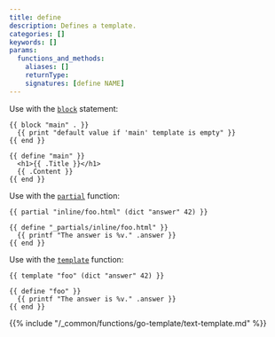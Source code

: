 ```yaml
---
title: define
description: Defines a template.
categories: []
keywords: []
params:
  functions_and_methods:
    aliases: []
    returnType:
    signatures: [define NAME]
---
```


Use with the [`block`] statement:

```go-html-template
{{ block "main" . }}
  {{ print "default value if 'main' template is empty" }}
{{ end }}

{{ define "main" }}
  <h1>{{ .Title }}</h1>
  {{ .Content }}
{{ end }}
```

Use with the [`partial`] function:

```go-html-template
{{ partial "inline/foo.html" (dict "answer" 42) }}

{{ define "_partials/inline/foo.html" }}
  {{ printf "The answer is %v." .answer }}
{{ end }}
```

Use with the [`template`] function:

```go-html-template
{{ template "foo" (dict "answer" 42) }}

{{ define "foo" }}
  {{ printf "The answer is %v." .answer }}
{{ end }}
```

{{% include "/_common/functions/go-template/text-template.md" %}}

[`block`]: /functions/go-template/block/
[`template`]: /functions/go-template/block/
[`partial`]: /functions/partials/include/
